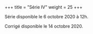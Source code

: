 +++
title = "Série IV"
weight = 25
+++

<!--
# :construction:


{{% attachments style="grey" title="Pièces jointes" /%}}

Le Quiz/QCM de cette série est à poster sur Moodle au plus tard le mardi 20 octobre à 23h59!!
-->

Série disponible le 6 octobre 2020 à 12h.

Corrigé disponible le 14 octobre 2020.